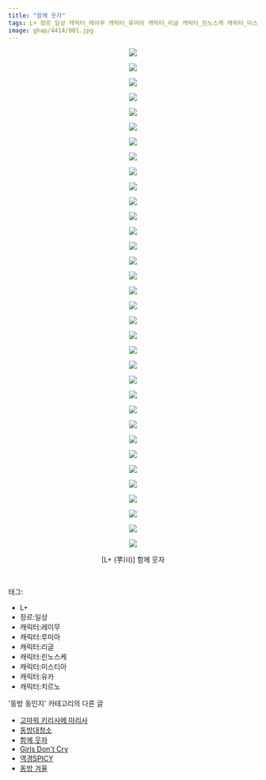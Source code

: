 ```yaml
---
title: "함께 웃자"
tags: L+ 장르_일상 캐릭터_레이무 캐릭터_루미아 캐릭터_리글 캐릭터_린노스케 캐릭터_미스티아 캐릭터_유카 캐릭터_치르노 芋川 동방_동인지
image: ghap/4414/001.jpg
---
```

<div class="article">
<p style="text-align: center; clear: none; float: none;"><img src="{{ site.nasurl }}/ghap/4414/001.jpg"/></p>
<p style="text-align: center; clear: none; float: none;"><img src="{{ site.nasurl }}/ghap/4414/002.jpg"/></p>
<p style="text-align: center; clear: none; float: none;"><img src="{{ site.nasurl }}/ghap/4414/003.jpg"/></p>
<p style="text-align: center; clear: none; float: none;"><img src="{{ site.nasurl }}/ghap/4414/004.jpg"/></p>
<p style="text-align: center; clear: none; float: none;"><img src="{{ site.nasurl }}/ghap/4414/005.jpg"/></p>
<p style="text-align: center; clear: none; float: none;"><img src="{{ site.nasurl }}/ghap/4414/006.jpg"/></p>
<p style="text-align: center; clear: none; float: none;"><img src="{{ site.nasurl }}/ghap/4414/007.jpg"/></p>
<p style="text-align: center; clear: none; float: none;"><img src="{{ site.nasurl }}/ghap/4414/008.jpg"/></p>
<p style="text-align: center; clear: none; float: none;"><img src="{{ site.nasurl }}/ghap/4414/009.jpg"/></p>
<p style="text-align: center; clear: none; float: none;"><img src="{{ site.nasurl }}/ghap/4414/010.jpg"/></p>
<p style="text-align: center; clear: none; float: none;"><img src="{{ site.nasurl }}/ghap/4414/011.jpg"/></p>
<p style="text-align: center; clear: none; float: none;"><img src="{{ site.nasurl }}/ghap/4414/012.jpg"/></p>
<p style="text-align: center; clear: none; float: none;"><img src="{{ site.nasurl }}/ghap/4414/013.jpg"/></p>
<p style="text-align: center; clear: none; float: none;"><img src="{{ site.nasurl }}/ghap/4414/014.jpg"/></p>
<p style="text-align: center; clear: none; float: none;"><img src="{{ site.nasurl }}/ghap/4414/015.jpg"/></p>
<p style="text-align: center; clear: none; float: none;"><img src="{{ site.nasurl }}/ghap/4414/016.jpg"/></p>
<p style="text-align: center; clear: none; float: none;"><img src="{{ site.nasurl }}/ghap/4414/017.jpg"/></p>
<p style="text-align: center; clear: none; float: none;"><img src="{{ site.nasurl }}/ghap/4414/018.jpg"/></p>
<p style="text-align: center; clear: none; float: none;"><img src="{{ site.nasurl }}/ghap/4414/019.jpg"/></p>
<p style="text-align: center; clear: none; float: none;"><img src="{{ site.nasurl }}/ghap/4414/020.jpg"/></p>
<p style="text-align: center; clear: none; float: none;"><img src="{{ site.nasurl }}/ghap/4414/021.jpg"/></p>
<p style="text-align: center; clear: none; float: none;"><img src="{{ site.nasurl }}/ghap/4414/022.jpg"/></p>
<p style="text-align: center; clear: none; float: none;"><img src="{{ site.nasurl }}/ghap/4414/023.jpg"/></p>
<p style="text-align: center; clear: none; float: none;"><img src="{{ site.nasurl }}/ghap/4414/024.jpg"/></p>
<p style="text-align: center; clear: none; float: none;"><img src="{{ site.nasurl }}/ghap/4414/025.jpg"/></p>
<p style="text-align: center; clear: none; float: none;"><img src="{{ site.nasurl }}/ghap/4414/026.jpg"/></p>
<p style="text-align: center; clear: none; float: none;"><img src="{{ site.nasurl }}/ghap/4414/027.jpg"/></p>
<p style="text-align: center; clear: none; float: none;"><img src="{{ site.nasurl }}/ghap/4414/028.jpg"/></p>
<p style="text-align: center; clear: none; float: none;"><img src="{{ site.nasurl }}/ghap/4414/029.jpg"/></p>
<p style="text-align: center; clear: none; float: none;"><img src="{{ site.nasurl }}/ghap/4414/030.jpg"/></p>
<p style="text-align: center; clear: none; float: none;"><img src="{{ site.nasurl }}/ghap/4414/031.jpg"/></p>
<p style="text-align: center; clear: none; float: none;"><img src="{{ site.nasurl }}/ghap/4414/032.jpg"/></p>
<p style="text-align: center; clear: none; float: none;"><img src="{{ site.nasurl }}/ghap/4414/033.jpg"/></p>
<p style="text-align: center; clear: none; float: none;"><img src="{{ site.nasurl }}/ghap/4414/034.jpg"/></p>
<p style="text-align: center; clear: none; float: none;">[L+ (芋川)] 함께 웃자</p>
<p><br/></p>
</div><div class="tagTrail">
<p>태그: </p>
<ul>
<li>L+</li>
<li>장르:일상</li>
<li>캐릭터:레이무</li>
<li>캐릭터:루미아</li>
<li>캐릭터:리글</li>
<li>캐릭터:린노스케</li>
<li>캐릭터:미스티아</li>
<li>캐릭터:유카</li>
<li>캐릭터:치르노</li>
</ul>
</div><div class="another">
<p>'동방 동인지' 카테고리의 다른 글</p>
<ul>
<li><a href="/2018-06-09-ghap_4416">고마워 키리사메 마리사</a></li>
<li><a href="/2018-06-09-ghap_4415">동방대청소</a></li>
<li><a href="/2018-06-09-ghap_4414">함께 웃자</a></li>
<li><a href="/2018-06-09-ghap_4413">Girls Don't Cry</a></li>
<li><a href="/2018-06-09-ghap_4412">역경SPICY</a></li>
<li><a href="/2018-06-09-ghap_4411">동방 겨울</a></li>
</ul>
</div><div class="cb_module cb_fluid">
<div class="cb_wrt cb_profile">
</div><!-- commentList close -->
</div>